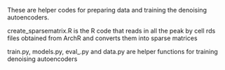 These are helper codes for preparing data and training the denoising autoencoders.

create_sparsematrix.R is the R code that reads in all the peak by cell rds files obtained from ArchR and converts them into sparse matrices

train.py, models.py, eval_.py and data.py are helper functions for training denoising autoencoders
